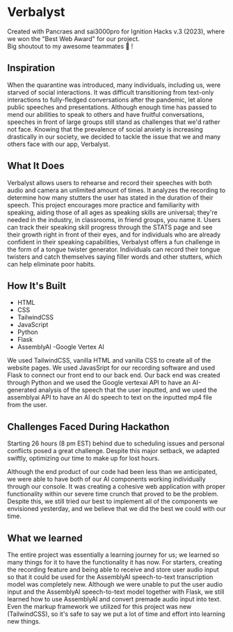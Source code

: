 # Verbalyst

Created with Pancraes and sai3000pro for Ignition Hacks v.3 (2023), where we won the "Best Web Award" for our project. <br /> 
Big shoutout to my awesome teammates 🥳 !

## Inspiration

When the quarantine was introduced, many individuals, including us, were starved of social interactions. It was difficult transitioning from text-only interactions to fully-fledged conversations after the pandemic, let alone public speeches and presentations. Although enough time has passed to mend our abilities to speak to others and have fruitful conversations, speeches in front of large groups still stand as challenges that we'd rather not face. Knowing that the prevalence of social anxiety is increasing drastically in our society, we decided to tackle the issue that we and many others face with our app, Verbalyst.

## What It Does

Verbalyst allows users to rehearse and record their speeches with both audio and camera an unlimited amount of times. It analyzes the recording to determine how many stutters the user has stated in the duration of their speech. This project encourages more practice and familiarity with speaking, aiding those of all ages as speaking skills are universal; they're needed in the industry, in classrooms, in friend groups, you name it. Users can track their speaking skill progress through the STATS page and see their growth right in front of their eyes, and for individuals who are already confident in their speaking capabilities, Verbalyst offers a fun challenge in the form of a tongue twister generator. Individuals can record their tongue twisters and catch themselves saying filler words and other stutters, which can help eliminate poor habits.

## How It's Built

- HTML
- CSS
- TailwindCSS
- JavaScript
- Python
- Flask
- AssemblyAI
-Google Vertex AI

We used TailwindCSS, vanilla HTML and vanilla CSS to create all of the website pages. We used JavasSript for our recording software and used Flask to connect our front end to our back end. Our back end was created through Python and we used the Google vertexai API to have an AI-generated analysis of the speech that the user inputted, and we used the assemblyai API to have an AI do speech to text on the inputted mp4 file from the user.

## Challenges Faced During Hackathon

Starting 26 hours (8 pm EST) behind due to scheduling issues and personal conflicts posed a great challenge. Despite this major setback, we adapted swiftly, optimizing our time to make up for lost hours. <br />

Although the end product of our code had been less than we anticipated, we were able to have both of our AI components working individually through our console. It was creating a cohesive web application with proper functionality within our severe time crunch that proved to be the problem. Despite this, we still tried our best to implement all of the components we envisioned yesterday, and we believe that we did the best we could with our time.

## What we learned

The entire project was essentially a learning journey for us; we learned so many things for it to have the functionality it has now. For starters, creating the recording feature and being able to receive and store user audio input so that it could be used for the AssemblyAI speech-to-text transcription model was completely new. Although we were unable to put the user audio input and the AssemblyAI speech-to-text model together with Flask, we still learned how to use AssemblyAI and convert premade audio input into text. Even the markup framework we utilized for this project was new (TailwindCSS), so it's safe to say we put a lot of time and effort into learning new things.




